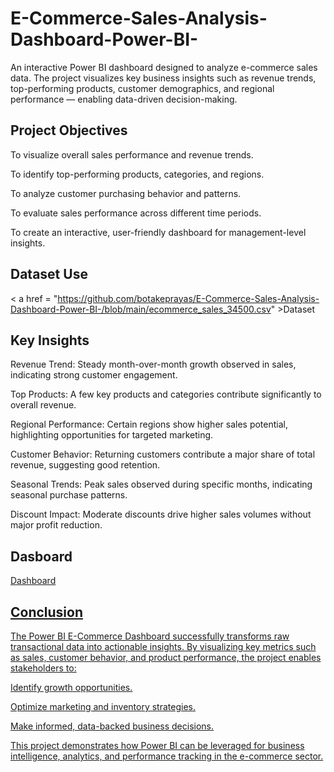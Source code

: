 # E-Commerce-Sales-Analysis-Dashboard-Power-BI-
An interactive Power BI dashboard designed to analyze e-commerce sales data. The project visualizes key business insights such as revenue trends, top-performing products, customer demographics, and regional performance — enabling data-driven decision-making.
## Project Objectives
To visualize overall sales performance and revenue trends.

To identify top-performing products, categories, and regions.

To analyze customer purchasing behavior and patterns.

To evaluate sales performance across different time periods.

To create an interactive, user-friendly dashboard for management-level insights.
## Dataset Use
< a href = "https://github.com/botakeprayas/E-Commerce-Sales-Analysis-Dashboard-Power-BI-/blob/main/ecommerce_sales_34500.csv" >Dataset

## Key Insights
Revenue Trend: Steady month-over-month growth observed in sales, indicating strong customer engagement.

Top Products: A few key products and categories contribute significantly to overall revenue.

Regional Performance: Certain regions show higher sales potential, highlighting opportunities for targeted marketing.

Customer Behavior: Returning customers contribute a major share of total revenue, suggesting good retention.

Seasonal Trends: Peak sales observed during specific months, indicating seasonal purchase patterns.

Discount Impact: Moderate discounts drive higher sales volumes without major profit reduction.
## Dasboard
<a href = " https://github.com/botakeprayas/E-Commerce-Sales-Analysis-Dashboard-Power-BI-/blob/main/Screenshot%202025-10-05%20131629.png">Dashboard
## Conclusion
The Power BI E-Commerce Dashboard successfully transforms raw transactional data into actionable insights.
By visualizing key metrics such as sales, customer behavior, and product performance, the project enables stakeholders to:

Identify growth opportunities.

Optimize marketing and inventory strategies.

Make informed, data-backed business decisions.

This project demonstrates how Power BI can be leveraged for business intelligence, analytics, and performance tracking in the e-commerce sector.

